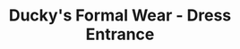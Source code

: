 ---
title: "Ducky's Formal Wear - Dress Entrance"
url: /galesburg/duckys-formal-wear-dress-entrance/
shop: clothes
---